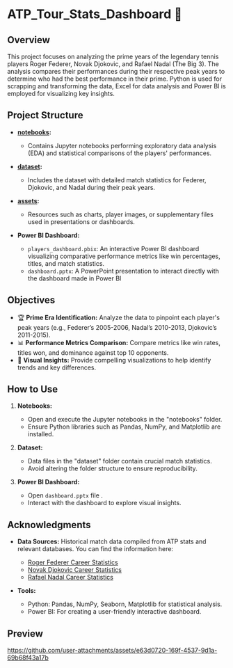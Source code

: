 # ATP_Tour_Stats_Dashboard 🎾

## Overview  
This project focuses on analyzing the prime years of the legendary tennis players Roger Federer, Novak Djokovic, and Rafael Nadal (The Big 3). The analysis compares their performances during their respective peak years to determine who had the best performance in their prime. Python is used for scrapping and transforming the data, Excel for data analysis and Power BI is employed for visualizing key insights.  

## Project Structure  

- **[notebooks](notebooks/):**  
  - Contains Jupyter notebooks performing exploratory data analysis (EDA) and statistical comparisons of the players' performances.  

- **[dataset](dataset/):**  
  - Includes the dataset with detailed match statistics for Federer, Djokovic, and Nadal during their peak years.  

- **[assets](assets/):**  
  - Resources such as charts, player images, or supplementary files used in presentations or dashboards.  

- **Power BI Dashboard:**  
  - `players_dashboard.pbix`: An interactive Power BI dashboard visualizing comparative performance metrics like win percentages, titles, and match statistics.
  - `dashboard.pptx`: A PowerPoint presentation to interact directly with the dashboard made in Power BI

## Objectives  
- 🏆 **Prime Era Identification:** Analyze the data to pinpoint each player's peak years (e.g., Federer’s 2005-2006, Nadal’s 2010-2013, Djokovic’s 2011-2015).  
- 📊 **Performance Metrics Comparison:** Compare metrics like win rates, titles won, and dominance against top 10 opponents.  
- 🎯 **Visual Insights:** Provide compelling visualizations to help identify trends and key differences.  

## How to Use  

1. **Notebooks:**  
   - Open and execute the Jupyter notebooks in the "notebooks" folder.  
   - Ensure Python libraries such as Pandas, NumPy, and Matplotlib are installed.  

2. **Dataset:**  
   - Data files in the "dataset" folder contain crucial match statistics.  
   - Avoid altering the folder structure to ensure reproducibility.  

3. **Power BI Dashboard:**  
   - Open `dashboard.pptx` file .  
   - Interact with the dashboard to explore visual insights.  

## Acknowledgments  

- **Data Sources:** Historical match data compiled from ATP stats and relevant databases. You can find the information here:  
  - [Roger Federer Career Statistics](https://en.wikipedia.org/wiki/Roger_Federer_career_statistics)  
  - [Novak Djokovic Career Statistics](https://en.wikipedia.org/wiki/Novak_Djokovic_career_statistics)  
  - [Rafael Nadal Career Statistics](https://en.wikipedia.org/wiki/Rafael_Nadal_career_statistics)

- **Tools:**  
  - Python: Pandas, NumPy, Seaborn, Matplotlib for statistical analysis.  
  - Power BI: For creating a user-friendly interactive dashboard.
 
## Preview
https://github.com/user-attachments/assets/e63d0720-169f-4537-9d1a-69b68f43a17b




